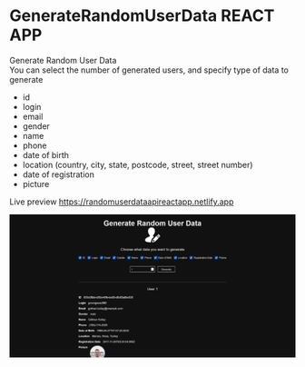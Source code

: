 # GenerateRandomUserData REACT APP

Generate Random User Data
<br>
You can select the number of generated users, and specify type of data to generate

- id
- login
- email
- gender
- name
- phone
- date of birth
- location (country, city, state, postcode, street, street number)
- date of registration
- picture

Live preview
https://randomuserdataapireactapp.netlify.app

![VIEW](./VIEW.png)

